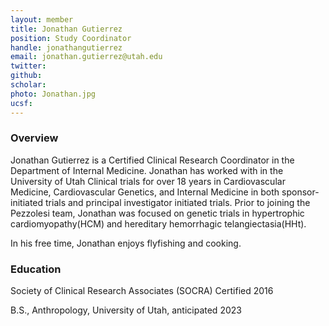 ```yaml
---
layout: member
title: Jonathan Gutierrez
position: Study Coordinator
handle: jonathangutierrez
email: jonathan.gutierrez@utah.edu
twitter: 
github: 
scholar: 
photo: Jonathan.jpg
ucsf: 
---
```


### Overview
Jonathan Gutierrez is a Certified Clinical Research Coordinator in the Department of Internal Medicine. Jonathan has worked with in the University of Utah Clinical trials for over 18 years in Cardiovascular Medicine, Cardiovascular Genetics, and Internal Medicine in both sponsor-initiated trials and principal investigator initiated trials. Prior to joining the Pezzolesi team, Jonathan was focused on genetic trials in hypertrophic cardiomyopathy(HCM) and hereditary hemorrhagic telangiectasia(HHt).

In his free time, Jonathan enjoys flyfishing and cooking.

### Education
Society of Clinical Research Associates (SOCRA) Certified 2016

B.S., Anthropology, University of Utah, anticipated 2023
